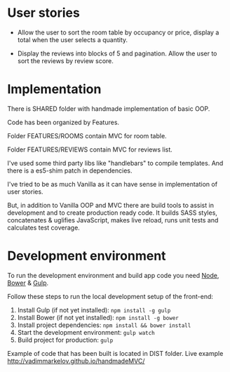 # User stories

 *  Allow the user to sort the room table by occupancy
 	or price, display a total when the user selects a quantity.

 *  Display the reviews into blocks of 5 and pagination. Allow the user
	to sort the reviews by review score.


# Implementation

There is SHARED folder with handmade implementation of basic OOP.

Code has been organized by Features.

Folder FEATURES/ROOMS contain MVC for room table.

Folder FEATURES/REVIEWS contain MVC for reviews list.

I've used some third party libs like "handlebars" to compile templates. And there is a es5-shim patch in dependencies.

I've tried to be as much Vanilla as it can have sense in implementation of user stories.

But, in addition to Vanilla OOP and MVC there are build tools to assist in development and to create production ready code. It builds SASS styles, concatenates & uglifies JavaScript, makes live reload, runs unit tests and calculates test coverage.

# Development environment

To run the development environment and build app code you need [Node](http://nodejs.org), [Bower](http://bower.io) & [Gulp](http://gulpjs.com).

Follow these steps to run the local development setup of the front-end:

1. Install Gulp (if not yet installed): ```npm install -g gulp```
2. Install Bower (if not yet installed): ```npm install -g bower```
3. Install project dependencies: ```npm install && bower install```
4. Start the development environment: ```gulp watch```
5. Build project for production: ```gulp```

Example of code that has been built is located in DIST folder. 
Live example http://vadimmarkelov.github.io/handmadeMVC/